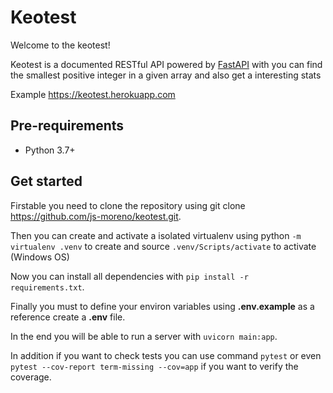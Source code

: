 # Keotest

Welcome to the keotest!

Keotest is a documented RESTful API powered by [FastAPI](https://fastapi.tiangolo.com/) with you can find the smallest positive integer in a given array and also get a interesting stats

Example https://keotest.herokuapp.com

## Pre-requirements

- Python 3.7+

## Get started

Firstable you need to clone the repository using git clone https://github.com/js-moreno/keotest.git.

Then you can create and activate a isolated virtualenv using python `-m virtualenv .venv` to create and source `.venv/Scripts/activate` to activate (Windows OS)

Now you can install all dependencies with `pip install -r requirements.txt`.

Finally you must to define your environ variables using **.env.example** as a reference create a **.env** file.

In the end you will be able to run a server with `uvicorn main:app`.

In addition if you want to check tests you can use command `pytest` or even `pytest --cov-report term-missing --cov=app` if you want to verify the coverage.
